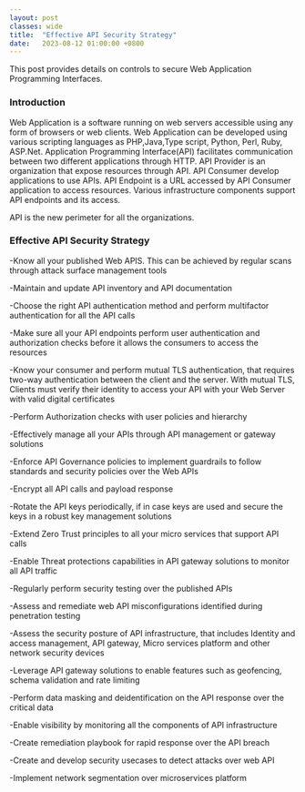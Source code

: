 ```yaml
---
layout: post
classes: wide
title:  "Effective API Security Strategy"
date:   2023-08-12 01:00:00 +0800
--- 
```

This post provides details on controls to secure Web Application Programming Interfaces.

 
### Introduction
Web Application is a software running on web servers accessible using any form of browsers or web clients. Web Application can be developed  using various scripting languages as PHP,Java,Type script, Python, Perl, Ruby, ASP.Net. Application Programming Interface(API) facilitates communication between two different applications through HTTP. API Provider is an organization that expose resources through API. API Consumer develop applications to use APIs. API Endpoint is a URL accessed by API Consumer application to access resources. Various infrastructure components support API endpoints and its access.  

API is the new perimeter for all the organizations. 

### Effective API Security Strategy

-Know all your published Web APIS. This can be achieved by regular scans through attack surface management tools  

-Maintain and update API inventory and API documentation  

-Choose the right API authentication method and perform multifactor authentication for all the API calls  

-Make sure all your API endpoints perform user authentication and authorization checks before it allows the consumers to access the resources  

-Know your consumer and perform mutual TLS authentication, that requires two-way authentication between the client and the server. With mutual TLS, Clients must verify their identity to access your API with your Web Server with valid digital certificates  

-Perform Authorization checks with user policies and hierarchy    

-Effectively manage all your APIs through API management or gateway solutions  

-Enforce API Governance policies to implement guardrails to follow standards and security policies over the Web APIs    

-Encrypt all API calls and payload response  

-Rotate the API keys periodically, if in case keys are used and secure the keys in a robust key management solutions    

-Extend Zero Trust principles to all your micro services that support API calls  

-Enable Threat protections capabilities in API gateway solutions to monitor all API traffic  

-Regularly perform security testing over the published APIs  

-Assess and remediate web API misconfigurations identified during penetration testing  

-Assess the security posture of API infrastructure, that includes Identity and access management, API gateway, Micro services platform and other network security devices  

-Leverage API gateway solutions to enable features such as geofencing, schema validation and rate limiting    

-Perform data masking and deidentification on the API response over the critical data  

-Enable visibility by monitoring all the components of API infrastructure  

-Create remediation playbook for rapid response over the API breach  

-Create and develop security usecases to detect attacks over web API  

-Implement network segmentation over microservices platform  


 

